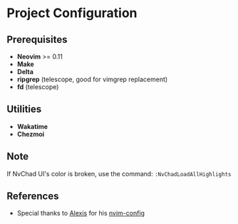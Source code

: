 # Project Configuration

## Prerequisites

- **Neovim** >= 0.11
- **Make**
- **Delta**
- **ripgrep** (telescope, good for vimgrep replacement)
- **fd** (telescope)

## Utilities

- **Wakatime**
- **Chezmoi**

## Note

If NvChad UI's color is broken, use the command: `:NvChadLoadAllHighlights`

## References

- Special thanks to [Alexis](https://github.com/Alexis12119/) for his [nvim-config](https://github.com/Alexis12119/nvim-config)
